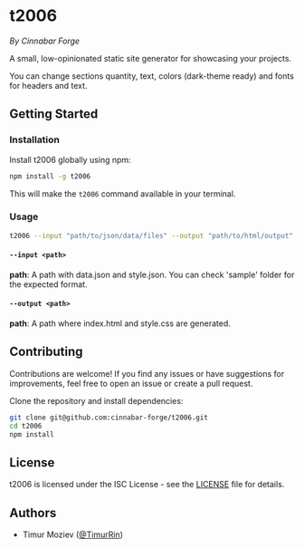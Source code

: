 # t2006

_By Cinnabar Forge_

A small, low-opinionated static site generator for showcasing your projects.

You can change sections quantity, text, colors (dark-theme ready) and fonts for headers and text.

## Getting Started

### Installation

Install t2006 globally using npm:

```bash
npm install -g t2006
```

This will make the `t2006` command available in your terminal.

### Usage

```bash
t2006 --input "path/to/json/data/files" --output "path/to/html/output"
```

#### `--input <path>`

**path**: A path with data.json and style.json. You can check 'sample' folder for the expected format.

#### `--output <path>`

**path**: A path where index.html and style.css are generated.

## Contributing

Contributions are welcome! If you find any issues or have suggestions for improvements, feel free to open an issue or create a pull request.

Clone the repository and install dependencies:

```bash
git clone git@github.com:cinnabar-forge/t2006.git
cd t2006
npm install
```

## License

t2006 is licensed under the ISC License - see the [LICENSE](LICENSE) file for details.

## Authors

- Timur Moziev ([@TimurRin](https://github.com/TimurRin))
